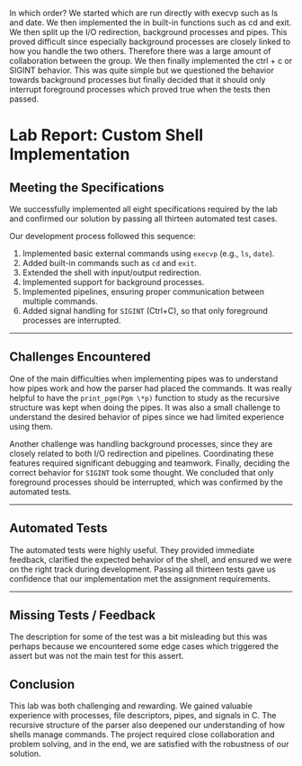 In which order?
We started which are run directly with execvp such as ls and date. We then implemented the in built-in functions such as cd and exit. We then split up the I/O redirection, background processes and pipes. This proved difficult since especially background processes are closely linked to how you handle the two others. Therefore there was a large amount of collaboration between the group. We then finally implemented the ctrl + c or SIGINT behavior. This was quite simple but we questioned the behavior towards background processes but finally decided that it should only interrupt foreground processes which proved true when the tests then passed.

# Lab Report: Custom Shell Implementation

## Meeting the Specifications

We successfully implemented all eight specifications required by the lab and confirmed our solution by passing all thirteen automated test cases.

Our development process followed this sequence:

1. Implemented basic external commands using `execvp` (e.g., `ls`, `date`).
2. Added built-in commands such as `cd` and `exit`.
3. Extended the shell with input/output redirection.
4. Implemented support for background processes.
5. Implemented pipelines, ensuring proper communication between multiple commands.
6. Added signal handling for `SIGINT` (Ctrl+C), so that only foreground processes are interrupted.

---

## Challenges Encountered

One of the main difficulties when implementing pipes was to understand how pipes work and how the parser had placed the commands. It was really helpful to have the `print_pgm(Pgm \*p)` function to study as the recursive structure was kept when doing the pipes. It was also a small challenge to understand the desired behavior of pipes since we had limited experience using them.

Another challenge was handling background processes, since they are closely related to both I/O redirection and pipelines. Coordinating these features required significant debugging and teamwork. Finally, deciding the correct behavior for `SIGINT` took some thought. We concluded that only foreground processes should be interrupted, which was confirmed by the automated tests.

---

## Automated Tests

The automated tests were highly useful. They provided immediate feedback, clarified the expected behavior of the shell, and ensured we were on the right track during development. Passing all thirteen tests gave us confidence that our implementation met the assignment requirements.

---

## Missing Tests / Feedback

The description for some of the test was a bit misleading but this was perhaps because we encountered some edge cases which triggered the assert but was not the main test for this assert.

## Conclusion

This lab was both challenging and rewarding. We gained valuable experience with processes, file descriptors, pipes, and signals in C. The recursive structure of the parser also deepened our understanding of how shells manage commands. The project required close collaboration and problem solving, and in the end, we are satisfied with the robustness of our solution.
